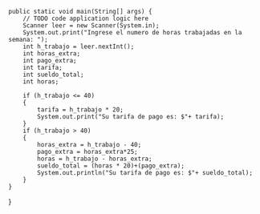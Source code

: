     public static void main(String[] args) {
        // TODO code application logic here
        Scanner leer = new Scanner(System.in);
        System.out.print("Ingrese el numero de horas trabajadas en la semana: ");
        int h_trabajo = leer.nextInt();
        int horas_extra;
        int pago_extra;
        int tarifa;
        int sueldo_total;
        int horas;
        
        if (h_trabajo <= 40)
        {
            tarifa = h_trabajo * 20;
            System.out.print("Su tarifa de pago es: $"+ tarifa);
        }
        if (h_trabajo > 40)
        {
            horas_extra = h_trabajo - 40;
            pago_extra = horas_extra*25;
            horas = h_trabajo - horas_extra;
            sueldo_total = (horas * 20)+(pago_extra);
            System.out.println("Su tarifa de pago es: $"+ sueldo_total);
        }
    }
}
